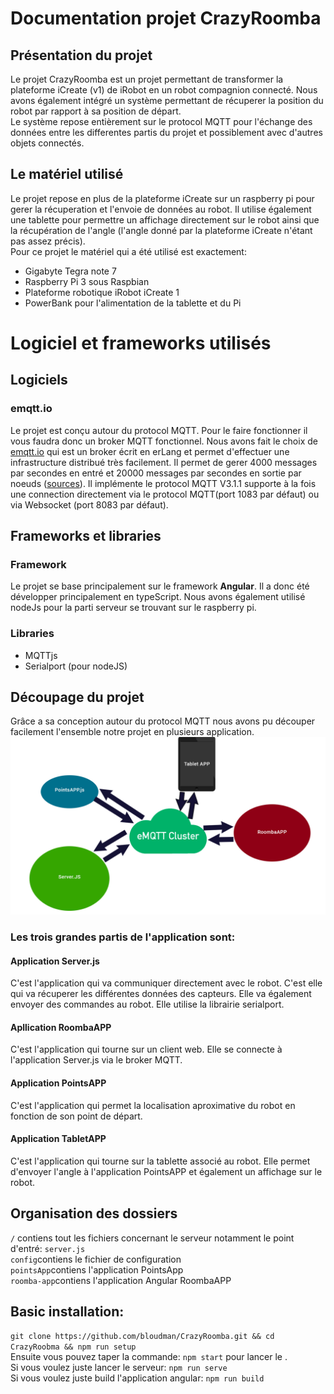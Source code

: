# Documentation projet CrazyRoomba
## Présentation du projet
Le projet CrazyRoomba est un projet permettant de transformer la plateforme iCreate (v1) de iRobot en un robot compagnion connecté. Nous avons également intégré un système permettant de récuperer la position du robot par rapport à sa position de départ.<br/>
Le système repose entièrement sur le protocol MQTT pour l'échange des données entre les differentes partis du projet et possiblement avec d'autres objets connectés.

## Le matériel utilisé
Le projet repose en plus de la plateforme iCreate sur un raspberry pi pour gerer la récuperation et l'envoie de données au robot. Il utilise également une tablette pour permettre un affichage directement sur le robot ainsi que la récupération de l'angle (l'angle donné par la plateforme iCreate n'étant pas assez précis).<br/>
Pour ce projet le matériel qui a été utilisé est exactement:
<ul>
<li>Gigabyte Tegra note 7</li>
<li>Raspberry Pi 3 sous Raspbian</li>
<li>Plateforme robotique iRobot iCreate 1</li>
<li>PowerBank pour l'alimentation de la tablette et du Pi</li>
</ul>

# Logiciel et frameworks utilisés
## Logiciels
### emqtt.io
Le projet est conçu autour du protocol MQTT. Pour le faire fonctionner il vous faudra donc un broker MQTT fonctionnel. Nous avons fait le choix de <a href="http://emqtt.io/">emqtt.io</a> qui est un broker écrit en erLang et permet d'effectuer une infrastructure distribué très facilement. Il permet de gerer 4000 messages par secondes en entré et 20000 messages par secondes en sortie par noeuds (<a href="https://github.com/emqtt/emqttd/wiki/benchmark-for-0.13.0-release">sources</a>). Il implémente le protocol MQTT V3.1.1 supporte à la fois une connection directement via le protocol MQTT(port 1083 par défaut) ou via Websocket (port 8083 par défaut).

## Frameworks et libraries
### Framework
Le projet se base principalement sur le framework <b>Angular</b>. Il a donc été développer principalement en typeScript. Nous avons également utilisé nodeJs pour la parti serveur se trouvant sur le raspberry pi.
### Libraries
<ul>
<li>MQTTjs</li>
<li>Serialport (pour nodeJS)</li>
</ul>

## Découpage du projet
Grâce a sa conception autour du protocol MQTT nous avons pu découper facilement l'ensemble notre projet en plusieurs application.
<img src="imgdoc/img1.png"/>
### Les trois grandes partis de l'application sont:
#### Application Server.js
C'est l'application qui va communiquer directement avec le robot. C'est elle qui va récuperer les différentes données des capteurs. Elle va également envoyer des commandes au robot. Elle utilise la librairie serialport.

#### Apllication RoombaAPP
C'est l'application qui tourne sur un client web. Elle se connecte à l'application Server.js via le broker MQTT.
#### Application PointsAPP
C'est l'application qui permet la localisation aproximative du robot en fonction de son point de départ.

#### Application TabletAPP
C'est l'application qui tourne sur la tablette associé au robot. Elle permet d'envoyer l'angle à l'application PointsAPP et également un affichage sur le robot.

## Organisation des dossiers
`/` contiens tout les fichiers concernant le serveur notamment le point d'entré: `server.js` <br/>
`config`contiens le fichier de configuration <br/>
`pointsApp`contiens l'application PointsApp <br/>
`roomba-app`contiens l'application Angular RoombaAPP
## Basic installation:
`git clone https://github.com/bloudman/CrazyRoomba.git && cd CrazyRoobma && npm run setup` <br/>
Ensuite vous pouvez taper la commande: `npm start` pour lancer le .<br/>
Si vous voulez juste lancer le serveur: 
`npm run serve` <br/>
Si vous voulez juste build l'application angular: 
`npm run build` 
